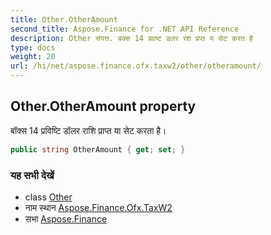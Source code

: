 ```yaml
---
title: Other.OtherAmount
second_title: Aspose.Finance for .NET API Reference
description: Other संपत्त. बक्स 14 प्रवष्ट डलर रश प्रप्त य सेट करत है
type: docs
weight: 20
url: /hi/net/aspose.finance.ofx.taxw2/other/otheramount/
---
```

## Other.OtherAmount property

बॉक्स 14 प्रविष्टि डॉलर राशि प्राप्त या सेट करता है।

```csharp
public string OtherAmount { get; set; }
```

### यह सभी देखें

* class [Other](../)
* नाम स्थान [Aspose.Finance.Ofx.TaxW2](../../other/)
* सभा [Aspose.Finance](../../../)


